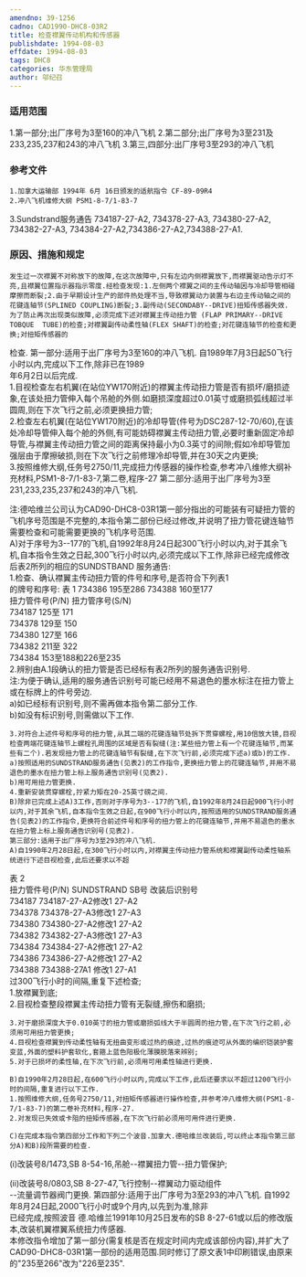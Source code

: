 ```yaml
---
amendno: 39-1256  
cadno: CAD1990-DHC8-03R2  
title: 检查襟翼传动机构和传感器  
publishdate: 1994-08-03  
effdate: 1994-08-03  
tags: DHC8  
categories: 华东管理局  
author: 邬纪召  
---
```

  
### 适用范围  
1.第一部分;出厂序号为3至160的冲八飞机
2.第二部分;出厂序号为3至231及233,235,237和243的冲八飞机
3.第三,四部分:出厂序号3至293的冲八飞机  
  
<!--more-->  
### 参考文件  
    1.加拿大运输部 1994年 6月 16日颁发的适航指令 CF-89-09R4  
    2.冲八飞机维修大纲 PSM1-8-7/1-83-7  
  
3.Sundstrand服务通告 734187-27-A2, 734378-27-A3, 734380-27-A2, 734382-27-A3, 734384-27-A2,734386-27-A2,734388-27-A1.  
  
### 原因、措施和规定  
    发生过一次襟翼不对称放下的故障,在这次故障中,只有左边内侧襟翼放下,而襟翼驱动告示灯不亮,且襟翼位置指示器指示零度.经检查发现:1.左侧两个襟翼之间的主传动轴因与冷却导管相碰摩擦而断裂;2.由于早期设计生产的部件热处理不当,导致襟翼动力装置与右边主传动轴之间的花键连轴节(SPLINED COUPLING)断裂;3.副传动(SECONDABY--DRIVE)扭矩传感器失效.  
    为了防止再次出现类似故障,必须完成下述对襟翼主传动扭力管 (FLAP PRIMARY--DRIVE TOBQUE  TUBE)的检查;对襟翼副传动柔性轴(FLEX SHAFT)的检查;对花键连轴节的检查和更换;对扭矩传感器的  
检查.     第一部分:适用于出厂序号为3至160的冲八飞机. 自1989年7月3日起50飞行小时以内,完成以下工作,除非已在1989  
年6月2日以后完成.  
    1.目视检查左右机翼(在站位YW170附近)的襟翼主传动扭力管是否有损坏/磨损迹象,在该处扭力管伸入每个吊舱的外侧.如磨损深度超过0.01英寸或磨损弧线超过半圆周,则在下次飞行之前,必须更换扭力管;  
    2.检查左右机翼(在站位YW170附近)的冷却导管(件号为DSC287-12-70/60),在该处冷却导管伸入每个舱的外侧,有可能妨碍襟翼主传动扭力管,必要时重新固定冷却导管,与襟翼主传动扭力管之间的距离保持最小为0.3英寸的间隙;假如冷却导管加强层由于摩擦破损,则在下次飞行之前修理冷却导管,并在30天之内更换;  
    3.按照维修大纲,任务号2750/11,完成扭力传感器的操作检查,参考冲八维修大纲补充材料,PSM1-8-7/1-83-7,第二卷,程序-27      第二部分:适用于出厂序号为3至231,233,235,237和243的冲八飞机.  
  
注:德哈维兰公司认为CAD90-DHC8-03R1第一部分指出的可能装有可疑扭力管的飞机序号范围是不完整的,本指令第二部份已经过修改,并说明了扭力管花键连轴节需要检查和可能需要更换的飞机序号范围.  
    A)对于序号为3--177的飞机,自1992年8月24日起300飞行小时以内,对于其余飞机,自本指令生效之日起,300飞行小时以内,必须完成以下工作,除非已经完成修改后表2所列的相应的SUNDSTBAND 服务通告:  
    1.检查、确认襟翼主传动扭力管的件号和序号,是否符合下列表1  
的牌号和序号: 表 1 734386            195至286 734388            160至177  
扭力管件号(P/N)  扭力管序号(S/N)  
734187             125至 171  
734378             129至 150  
734380             127至 166  
734382             211至 322  
734384       153至188和226至235  
    2.辨别由A.1段确认的扭力管是否已经标有表2所列的服务通告识别号.  
    注:为便于确认,适用的服务通告识别号可能已经用不易退色的墨水标注在扭力管上或在标牌上的件号旁边.  
    a)如已经标有识别号,则不需再做本指令第二部分工作.  
    b)如没有标识别号,则需做以下工作.  
  
    3.对符合上述件号和序号的扭力管,从其二端的花键连轴节处拆下贯穿螺栓,用10倍放大镜,目视检查两端花键连轴节上螺栓孔周围的区域是否有裂缝(注:某些扭力管上有一个花键连轴节,而某些有二个).若发现扭力管上的花键连轴节有裂缝,在下次飞行前,必须完成下述a)或b)的工作.  
    a)按照适用的SUNDSTRAND服务通告(见表2)的工作指令,更换扭力管上的花键连轴节,并用不易退色的墨水在扭力管上标上服务通告识别号(见表2).  
    b)用可用扭力管更换.  
    4.重新安装贯穿螺栓,拧紧力矩在20-25英寸磅之间.  
    B)除非已完成上述A)3工作,否则对于序号为3--177的飞机,自1992年8月24日起900飞行小时以内,对于其余飞机,自本指令生效之日起,在900飞行小时以内,按照适用的SUNDSTRAND服务通告(见表2)的工作指令,更换符合前述件号和序号的扭力管上的花键连轴节,并用不易退色的墨水在扭力管上标上服务通告识别号(见表2).  
    第三部分:适用于出厂序号为3至293的冲八飞机.  
    A)自1990年2月28日起,在300飞行小时以内,对襟翼主传动扭力管系统和襟翼副传动柔性轴系统进行下述目视检查,此后还要求以不超  
  
表  2  
扭力管件号(P/N) SUNDSTRAND SB号 改装后识别号  
734187  734187-27-A2修改1   27-A2  
734378  734378-27-A3修改1   27-A3  
734380  734380-27-A2修改1   27-A2  
734382  734382-27-A3修改1   27-A3  
734384  734384-27-A2修改1   27-A2  
734386  734386-27-A2修改1   27-A2  
734388  734388-27A1 修改1   27-A1  
过300飞行小时的间隔,重复下述检查;  
    1.放襟翼到底;  
    2.目视检查整段襟翼主传动扭力管有无裂缝,擦伤和磨损;  
  
    3.对于磨损深度大于0.010英寸的扭力管或磨损弧线大于半圆周的扭力管,在下次飞行之前,必须用可用扭力管更换;  
    4.目视检查襟翼到传动柔性轴有无扭曲变形或过热的痕迹,过热的痕迹可从外面的编织铠装护套变蓝,外面的塑料护套软化,套箍上蓝色阳极化薄膜脱落来辨别;  
    5.对于已损坏的柔性轴,在下次飞行前,必须用可用柔性轴进行更换.  
  
    B)自1990年2月28日起,在600飞行小时以内,完成以下工作,此后还要求以不超过1200飞行小时的间隔,重复进行以下工作.  
    1.按照维修大纲,任务号2750/11,对扭矩传感器进行操作检查,并参考冲八维修大纲(PSM1-8-7/1-83-7)的第二卷补充材料,程序-27.  
    2.对发现已失效或卡阻的扭矩传感器,在下次飞行前必须用可用件进行更换.  
  
    C)在完成本指令第四部分工作和下列二个波音.加拿大.德哈维兰改装后,可以终止本指令第三部分A)和B)段所需要的检查.  
(i)改装号8/1473,SB 8-54-16,吊舱--襟翼扭力管--扭力管保护;  
  
(ii)改装号8/0803,SB 8-27-47,飞行控制--襟翼动力驱动组件  
--流量调节器阀门更换.     第四部分:适用于出厂序号为3至293的冲八飞机. 自1992年8月24日起,2000飞行小时或9个月内,以先到为准,除非  
已经完成,按照波音 德.哈维兰1991年10月25日发布的SB 8-27-61或以后的修改版本,改装机翼襟翼系统扭力传感器.  
    本修改指令增加了第一部分(需复核是否在规定时间内完成该部份内容),并扩大了CAD90-DHC8-03R1第一部份的适用范围.同时修订了原文表1中印刷错误,由原来的"235至266"改为"226至235".  
